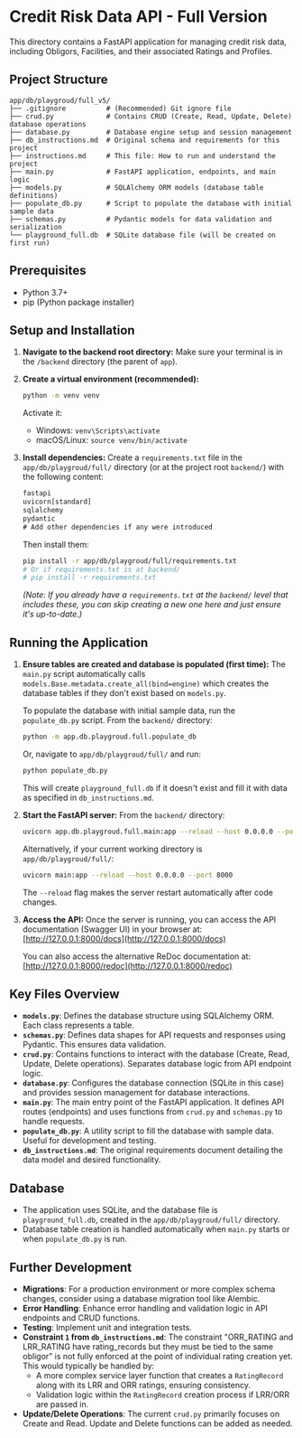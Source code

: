 # Credit Risk Data API - Full Version

This directory contains a FastAPI application for managing credit risk data, including Obligors, Facilities, and their associated Ratings and Profiles.

## Project Structure

```
app/db/playgroud/full_v5/
├── .gitignore          # (Recommended) Git ignore file
├── crud.py             # Contains CRUD (Create, Read, Update, Delete) database operations
├── database.py         # Database engine setup and session management
├── db_instructions.md  # Original schema and requirements for this project
├── instructions.md     # This file: How to run and understand the project
├── main.py             # FastAPI application, endpoints, and main logic
├── models.py           # SQLAlchemy ORM models (database table definitions)
├── populate_db.py      # Script to populate the database with initial sample data
├── schemas.py          # Pydantic models for data validation and serialization
└── playground_full.db  # SQLite database file (will be created on first run)
```

## Prerequisites

*   Python 3.7+
*   pip (Python package installer)

## Setup and Installation

1.  **Navigate to the backend root directory:**
    Make sure your terminal is in the `/backend` directory (the parent of `app`).

2.  **Create a virtual environment (recommended):**
    ```bash
    python -m venv venv
    ```
    Activate it:
    *   Windows: `venv\Scripts\activate`
    *   macOS/Linux: `source venv/bin/activate`

3.  **Install dependencies:**
    Create a `requirements.txt` file in the `app/db/playgroud/full/` directory (or at the project root `backend/`) with the following content:

    ```txt
    fastapi
    uvicorn[standard]
    sqlalchemy
    pydantic
    # Add other dependencies if any were introduced
    ```
    Then install them:
    ```bash
    pip install -r app/db/playgroud/full/requirements.txt 
    # Or if requirements.txt is at backend/
    # pip install -r requirements.txt 
    ```
    *(Note: If you already have a `requirements.txt` at the `backend/` level that includes these, you can skip creating a new one here and just ensure it's up-to-date.)*


## Running the Application

1.  **Ensure tables are created and database is populated (first time):**
    The `main.py` script automatically calls `models.Base.metadata.create_all(bind=engine)` which creates the database tables if they don't exist based on `models.py`.

    To populate the database with initial sample data, run the `populate_db.py` script. From the `backend/` directory:
    ```bash
    python -m app.db.playgroud.full.populate_db
    ```
    Or, navigate to `app/db/playgroud/full/` and run:
    ```bash
    python populate_db.py
    ```
    This will create `playground_full.db` if it doesn't exist and fill it with data as specified in `db_instructions.md`.

2.  **Start the FastAPI server:**
    From the `backend/` directory:
    ```bash
    uvicorn app.db.playgroud.full.main:app --reload --host 0.0.0.0 --port 8000
    ```
    Alternatively, if your current working directory is `app/db/playgroud/full/`:
    ```bash
    uvicorn main:app --reload --host 0.0.0.0 --port 8000
    ```
    The `--reload` flag makes the server restart automatically after code changes.

3.  **Access the API:**
    Once the server is running, you can access the API documentation (Swagger UI) in your browser at:
    [http://127.0.0.1:8000/docs](http://127.0.0.1:8000/docs)

    You can also access the alternative ReDoc documentation at:
    [http://127.0.0.1:8000/redoc](http://127.0.0.1:8000/redoc)

## Key Files Overview

*   **`models.py`**: Defines the database structure using SQLAlchemy ORM. Each class represents a table.
*   **`schemas.py`**: Defines data shapes for API requests and responses using Pydantic. This ensures data validation.
*   **`crud.py`**: Contains functions to interact with the database (Create, Read, Update, Delete operations). Separates database logic from API endpoint logic.
*   **`database.py`**: Configures the database connection (SQLite in this case) and provides session management for database interactions.
*   **`main.py`**: The main entry point of the FastAPI application. It defines API routes (endpoints) and uses functions from `crud.py` and `schemas.py` to handle requests.
*   **`populate_db.py`**: A utility script to fill the database with sample data. Useful for development and testing.
*   **`db_instructions.md`**: The original requirements document detailing the data model and desired functionality.

## Database

*   The application uses SQLite, and the database file is `playground_full.db`, created in the `app/db/playgroud/full/` directory.
*   Database table creation is handled automatically when `main.py` starts or when `populate_db.py` is run.

## Further Development

*   **Migrations**: For a production environment or more complex schema changes, consider using a database migration tool like Alembic.
*   **Error Handling**: Enhance error handling and validation logic in API endpoints and CRUD functions.
*   **Testing**: Implement unit and integration tests.
*   **Constraint `1` from `db_instructions.md`**: The constraint "ORR_RATING and LRR_RATING have rating_records but they must be tied to the same obligor" is not fully enforced at the point of individual rating creation yet. This would typically be handled by:
    *   A more complex service layer function that creates a `RatingRecord` along with its LRR and ORR ratings, ensuring consistency.
    *   Validation logic within the `RatingRecord` creation process if LRR/ORR are passed in.
*   **Update/Delete Operations**: The current `crud.py` primarily focuses on Create and Read. Update and Delete functions can be added as needed. 